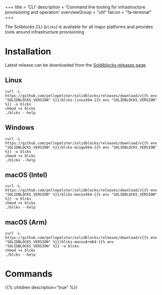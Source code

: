 +++
title = 'CLI'
description = 'Command line tooling for infrastructure provisioning and operation'
overviewGroup = "util"
faIcon = "fa-terminal"
+++

The Soliblocks CLI (`blcks`) is available for all major platforms and provides tools around infrastructure provisioning

# Installation

Latest release can be downloaded from the [Soldiblocks releases page](https://github.com/pellepelster/solidblocks/releases/latest) 

## Linux

```shell
curl -L https://github.com/pellepelster/solidblocks/releases/download/v{{% env "SOLIDBLOCKS_VERSION" %}}/blcks-linuxX64-{{% env "SOLIDBLOCKS_VERSION" %}} -o blcks
chmod +x blcks
./blcks --help
```

## Windows

```shell
curl -L https://github.com/pellepelster/solidblocks/releases/download/v{{% env "SOLIDBLOCKS_VERSION" %}}/blcks-mingwX64-{{% env "SOLIDBLOCKS_VERSION" %}} -o blcks
chmod +x blcks
./blcks --help
```

## macOS (Intel)

```shell
curl -L https://github.com/pellepelster/solidblocks/releases/download/v{{% env "SOLIDBLOCKS_VERSION" %}}/blcks-macosX64-{{% env "SOLIDBLOCKS_VERSION" %}} -o blcks
chmod +x blcks
./blcks --help
```

## macOS (Arm)

```shell
curl -L https://github.com/pellepelster/solidblocks/releases/download/v{{% env "SOLIDBLOCKS_VERSION" %}}/blcks-macosArm64-{{% env "SOLIDBLOCKS_VERSION" %}} -o blcks
chmod +x blcks
./blcks --help
```

# Commands

{{% children description="true" %}}
